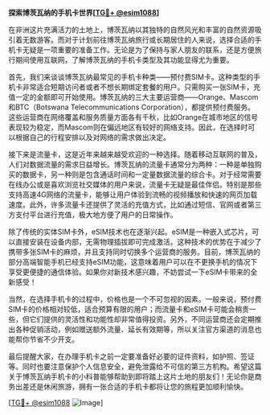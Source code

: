 **探索博茨瓦纳的手机卡世界[[TG💪+ @esim1088](https://t.me/s/esim1088)]**

在非洲这片充满活力的土地上，博茨瓦纳以其独特的自然风光和丰富的自然资源吸引着无数游客。而对于计划前往博茨瓦纳旅行或长期居住的人来说，选择合适的手机卡无疑是一项重要的准备工作。无论是为了保持与家人朋友的联系，还是方便旅行期间使用互联网，了解博茨瓦纳的手机卡类型及其功能显得尤为重要。

首先，我们来谈谈博茨瓦纳最常见的手机卡种类——预付费SIM卡。这种类型的手机卡非常适合短期访问者或者不想长期绑定套餐的用户。只需购买一张SIM卡，充值一定的金额即可开始使用。博茨瓦纳的三大主要运营商——Orange、Mascom和BTC（Botswana Telecommunications Corporation），都提供预付费服务。这些运营商在网络覆盖和服务质量方面各有千秋，比如Orange在城市地区的信号表现较为稳定，而Mascom则在偏远地区有较好的网络支持。因此，在选择时可以根据自己的行程安排以及对网络的需求做出决定。

接下来是流量卡，这是近年来越来越受欢迎的一种选择。随着移动互联网的普及，人们对数据流量的需求日益增长。博茨瓦纳的流量卡通常分为两种：一种是单独购买的数据卡，另一种则是包含通话时间和一定量数据流量的综合卡。对于经常需要在线办公或是喜欢浏览社交媒体的用户来说，流量卡无疑是最佳伴侣。特别是那些支持高速4G网络的流量卡，能够让用户体验到流畅的视频播放和快速的网页加载速度。此外，许多流量卡还提供了灵活的充值方式，比如通过短信、官网或者第三方支付平台进行充值，极大地方便了用户的日常操作。

除了传统的实体SIM卡外，eSIM技术也在逐渐兴起。eSIM是一种嵌入式芯片，可以直接安装在设备内部，无需物理插拔即可完成激活。这种技术的优势在于减少了携带多张SIM卡的麻烦，并且支持同时切换多个运营商的服务。目前，博茨瓦纳的部分高端智能手机已经支持eSIM功能，这意味着用户可以在不更换手机的情况下享受更便捷的通信体验。如果你对新技术感兴趣，不妨尝试一下eSIM卡带来的全新感受！

当然，在选择手机卡的过程中，价格也是一个不可忽视的因素。一般来说，预付费SIM卡的价格相对较低，适合预算有限的用户；而流量卡和eSIM卡可能会稍贵一些，但它们提供的灵活性和功能性却非常值得投资。另外，不同运营商还会定期推出各种促销活动，例如赠送额外流量、延长有效期等，所以关注官方渠道的消息也能帮你节省不少开支。

最后提醒大家，在办理手机卡之前一定要准备好必要的证件资料，如护照、签证等。同时也要注意保护个人信息安全，避免泄露给不可信的第三方机构。希望这篇关于博茨瓦纳手机卡的小科普能够帮助到即将踏上这片土地的朋友们！无论你是商务出差还是休闲旅游，拥有一张合适的手机卡都将让您的旅程更加顺利愉快。

[[TG💪+ @esim1088](https://t.me/s/esim1088) ![Image](https://i.postimg.cc/4NQfJmqS/Snipaste-2025-05-13-00-14-12.png)]